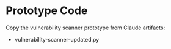 # Prototype Code

Copy the vulnerability scanner prototype from Claude artifacts:
- vulnerability-scanner-updated.py
